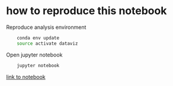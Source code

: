 # how to reproduce this notebook

Reproduce analysis environment

```bash
    conda env update
    source activate dataviz
```

Open jupyter notebook

```bash
    jupyter notebook
```
 
[link to notebook](dataviz%20tutorial%20histogram%20-%20lewis.ipynb)

